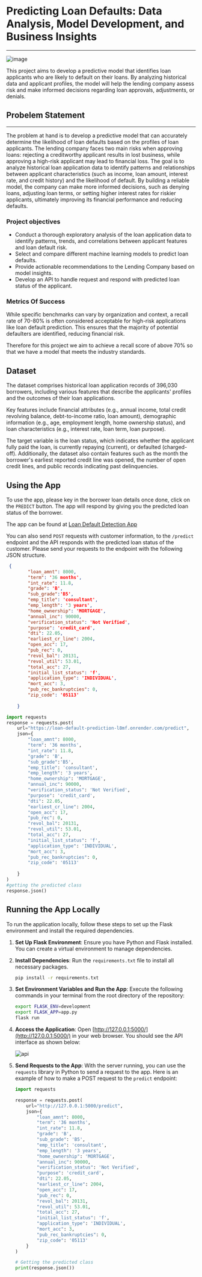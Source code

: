 # Predicting Loan Defaults: Data Analysis, Model Development, and Business Insights
---
![image](image/test.png)

This project aims to develop a predictive model that identifies loan applicants who are likely to default on their loans. By analyzing historical data and applicant profiles, the model will help the lending company assess risk and make informed decisions regarding loan approvals, adjustments, or denials.

## Probelem Statement
---

The problem at hand is to develop a predictive model that can accurately determine the likelihood of loan defaults based on the profiles of loan applicants. The lending company faces two main risks when approving loans: rejecting a creditworthy applicant results in lost business, while approving a high-risk applicant may lead to financial loss. The goal is to analyze historical loan application data to identify patterns and relationships between applicant characteristics (such as income, loan amount, interest rate, and credit history) and the likelihood of default. By building a reliable model, the company can make more informed decisions, such as denying loans, adjusting loan terms, or setting higher interest rates for riskier applicants, ultimately improving its financial performance and reducing defaults.

### Project objectives
- Conduct a thorough exploratory analysis of the loan application data to identify patterns, trends, and correlations between applicant features and loan default risk.
- Select and compare different machine learning models to predict loan defaults.
- Provide actionable recommendations to the Lending Company based on model insights.
- Develop an API to handle request and respond with predicted loan status of the applicant.

### Metrics Of Success

While specific benchmarks can vary by organization and context, a recall rate of 70-80% is often considered acceptable for high-risk applications like loan default prediction. This ensures that the majority of potential defaulters are identified, reducing financial risk.

Therefore for this project we aim to achieve a recall score of above 70% so that we have a model that meets the industry standards.

## Dataset

The dataset comprises historical loan application records of 396,030 borrowers, including various features that describe the applicants' profiles and the outcomes of their loan applications. 

Key features include financial attributes (e.g., annual income, total credit revolving balance, debt-to-income ratio, loan amount), demographic information (e.g., age, employment length, home ownership status), and loan characteristics (e.g., interest rate, loan term, loan purpose). 

The target variable is the loan status, which indicates whether the applicant fully paid the loan, is currently repaying (current), or defaulted (charged-off). 
Additionally, the dataset also contain features such as the month the borrower's earliest reported credit line was opened, the number of open credit lines, and public records indicating past delinquencies.

## Using the App

To use the app, please key in the borower loan details once done, click on the `PREDICT` button. The app will respond by giving you the predicted loan status of the borrower.

The app can be found at [Loan Default Detection App](https://loan-default-prediction-l8mf.onrender.com/)

You can also send `POST` requests with customer information, to the `/predict` endpoint and the API responds with the predicted loan status of the customer. Please send your requests to the endpoint with the following JSON structure.

```json
 {
        "loan_amnt": 8000,
        "term": '36 months',
        "int_rate": 11.8,
        "grade": 'B',
        "sub_grade":'B5',
        "emp_title": 'consultant',
        "emp_length": '3 years',
        "home_ownership": 'MORTGAGE',
        "annual_inc": 90000,
        "verification_status": 'Not Verified',
        "purpose": 'credit_card',
        "dti": 22.05,
        "earliest_cr_line": 2004,
        "open_acc": 17,
        "pub_rec": 0,
        "revol_bal": 20131,
        "revol_util": 53.01,
        "total_acc": 27,
        "initial_list_status": 'f',
        "application_type": 'INDIVIDUAL',
        "mort_acc": 3,
        "pub_rec_bankruptcies": 0,
        "zip_code": '05113'
        
    }
```

```python
import requests
response = requests.post(
    url="https://loan-default-prediction-l8mf.onrender.com/predict",
    json={
        "loan_amnt": 8000,
        "term": '36 months',
        "int_rate": 11.8,
        "grade": 'B',
        "sub_grade":'B5',
        "emp_title": 'consultant',
        "emp_length": '3 years',
        "home_ownership": 'MORTGAGE',
        "annual_inc": 90000,
        "verification_status": 'Not Verified',
        "purpose": 'credit_card',
        "dti": 22.05,
        "earliest_cr_line": 2004,
        "open_acc": 17,
        "pub_rec": 0,
        "revol_bal": 20131,
        "revol_util": 53.01,
        "total_acc": 27,
        "initial_list_status": 'f',
        "application_type": 'INDIVIDUAL',
        "mort_acc": 3,
        "pub_rec_bankruptcies": 0,
        "zip_code": '05113'
        
    }
)
#getting the predicted class
response.json()
```


## Running the App Locally

To run the application locally, follow these steps to set up the Flask environment and install the required dependencies.

1. **Set Up Flask Environment**: Ensure you have Python and Flask installed. You can create a virtual environment to manage dependencies.

2. **Install Dependencies**: Run the `requirements.txt` file to install all necessary packages.

    ```bash
    pip install -r requirements.txt
    ```

3. **Set Environment Variables and Run the App**: Execute the following commands in your terminal from the root directory of the repository:

    ```bash
    export FLASK_ENV=development
    export FLASK_APP=app.py
    flask run
    ```

4. **Access the Application**: Open [http://127.0.0.1:5000/](http://127.0.0.1:5000/) in your web browser. You should see the API interface as shown below:

    ![api](image/api.png)

5. **Send Requests to the App**: With the server running, you can use the `requests` library in Python to send a request to the app. Here is an example of how to make a POST request to the `predict` endpoint:

    ```python
    import requests

    response = requests.post(
        url="http://127.0.0.1:5000/predict",
        json={
            "loan_amnt": 8000,
            "term": '36 months',
            "int_rate": 11.8,
            "grade": 'B',
            "sub_grade": 'B5',
            "emp_title": 'consultant',
            "emp_length": '3 years',
            "home_ownership": 'MORTGAGE',
            "annual_inc": 90000,
            "verification_status": 'Not Verified',
            "purpose": 'credit_card',
            "dti": 22.05,
            "earliest_cr_line": 2004,
            "open_acc": 17,
            "pub_rec": 0,
            "revol_bal": 20131,
            "revol_util": 53.01,
            "total_acc": 27,
            "initial_list_status": 'f',
            "application_type": 'INDIVIDUAL',
            "mort_acc": 3,
            "pub_rec_bankruptcies": 0,
            "zip_code": '05113'
        }
    )

    # Getting the predicted class
    print(response.json())
    ```


